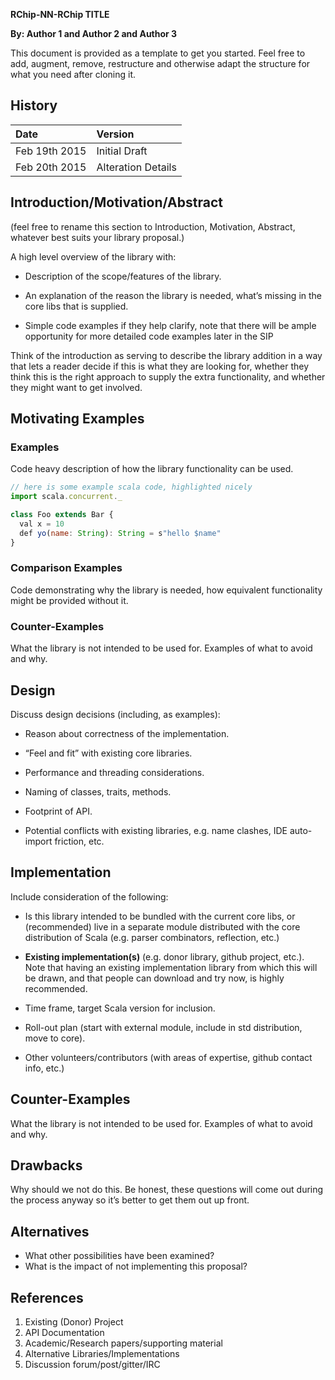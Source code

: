 **RChip-NN-RChip TITLE**

**By: Author 1 and Author 2 and Author 3**

This document is provided as a template to get you started. Feel free to add, augment, remove, restructure and otherwise adapt the structure for what you need after cloning it.

## History
Date          | Version
| :---        | :---        
Feb 19th 2015 | Initial Draft
Feb 20th 2015 | Alteration Details

## Introduction/Motivation/Abstract

(feel free to rename this section to Introduction, Motivation, Abstract, whatever best suits your library proposal.)

A high level overview of the library with:

* Description of the scope/features of the library.

* An explanation of the reason the library is needed, what’s missing in the core libs that is supplied.

* Simple code examples if they help clarify, note that there will be ample opportunity for more detailed code examples later in the SIP

Think of the introduction as serving to describe the library addition in a way that lets a reader decide if this is what they are looking for, whether they think this is the right approach to supply the extra functionality, and whether they might want to get involved.

## Motivating Examples

### Examples
Code heavy description of how the library functionality can be used.

```javascript
// here is some example scala code, highlighted nicely
import scala.concurrent._

class Foo extends Bar {
  val x = 10
  def yo(name: String): String = s"hello $name"
}
```

### Comparison Examples
Code demonstrating why the library is needed, how equivalent functionality might be provided without it.

### Counter-Examples
What the library is not intended to be used for. Examples of what to avoid and why.

## Design
Discuss design decisions (including, as examples):

* Reason about correctness of the implementation.

* “Feel and fit” with existing core libraries.

* Performance and threading considerations.

* Naming of classes, traits, methods.
* Footprint of API.
* Potential conflicts with existing libraries, e.g. name clashes, IDE auto-import friction, etc.

## Implementation
Include consideration of the following:

* Is this library intended to be bundled with the current core libs, or (recommended) live in a separate module distributed with the core distribution of Scala (e.g. parser combinators, reflection, etc.)

* **Existing implementation(s)** (e.g. donor library, github project, etc.). Note that having an existing implementation library from which this will be drawn, and that people can download and try now, is highly recommended.

* Time frame, target Scala version for inclusion.
* Roll-out plan (start with external module, include in std distribution, move to core).

* Other volunteers/contributors (with areas of expertise, github contact info, etc.)

## Counter-Examples

What the library is not intended to be used for. Examples of what to avoid and why.

## Drawbacks

Why should we not do this. Be honest, these questions will come out during the process anyway so it’s better to get them out up front.

## Alternatives

* What other possibilities have been examined?
* What is the impact of not implementing this proposal?

## References

1. Existing (Donor) Project
1. API Documentation
1. Academic/Research papers/supporting material
1. Alternative Libraries/Implementations
1. Discussion forum/post/gitter/IRC
